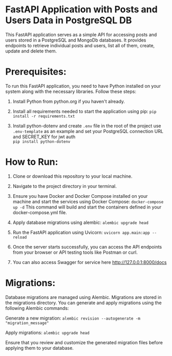 # FastAPI Application with Posts and Users Data in PostgreSQL DB

This FastAPI application serves as a simple API for accessing posts and users stored in a PostgreSQL and MongoDb databases. It provides endpoints to retrieve individual posts and users, list all of them, create, update and delete them.

# Prerequisites:
To run this FastAPI application, you need to have Python installed on your system along with the necessary libraries. Follow these steps:

1. Install Python from python.org if you haven't already.

2. Install all requirements needed to start the application using pip:
`pip install -r requirements.txt`

3. Install python-dotenv and create `.env` file in the root of the project use `.env-template` as an example and set your PostgreSQL connection URL and SECRET_KEY for jwt auth  
`pip install python-dotenv` 

# How to Run:

1. Clone or download this repository to your local machine.

2. Navigate to the project directory in your terminal.

3. Ensure you have Docker and Docker Compose installed on your machine and start the services using Docker Compose:
`docker-compose up -d`
This command will build and start the containers defined in your docker-compose.yml file.

4. Apply database migrations using alembic:
`alembic upgrade head`

5. Run the FastAPI application using Uvicorn:
`uvicorn app.main:app --reload`

6. Once the server starts successfully, you can access the API endpoints from your browser or API testing tools like Postman or curl.

7. You can also access Swagger for service here http://127.0.0.1:8000/docs

# Migrations:
Database migrations are managed using Alembic. Migrations are stored in the migrations directory. You can generate and apply migrations using the following Alembic commands:

Generate a new migration:
`alembic revision --autogenerate -m "migration_message"`

Apply migrations:
`alembic upgrade head`

Ensure that you review and customize the generated migration files before applying them to your database.

